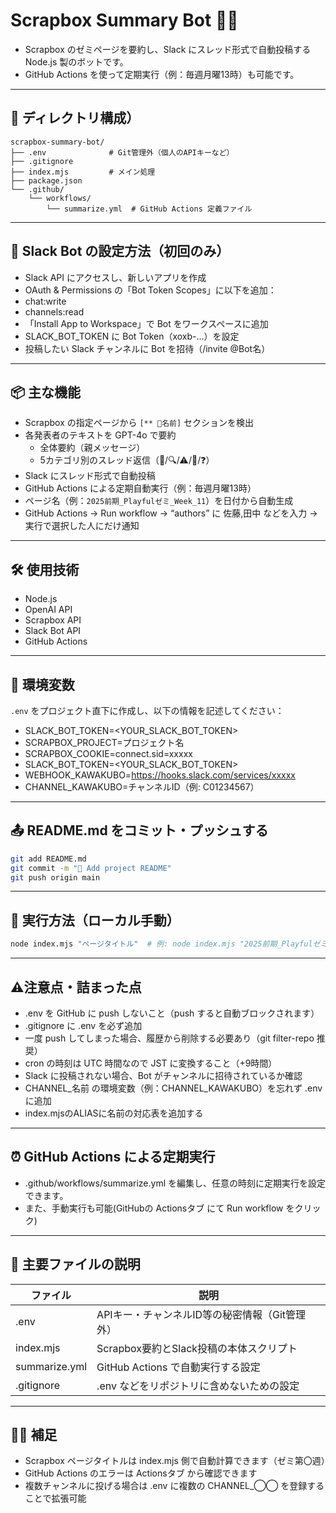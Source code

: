 # Scrapbox Summary Bot 🤖📝
- Scrapbox のゼミページを要約し、Slack にスレッド形式で自動投稿する Node.js 製のボットです。
- GitHub Actions を使って定期実行（例：毎週月曜13時）も可能です。

---

## 📂 ディレクトリ構成）

```
scrapbox-summary-bot/
├── .env              # Git管理外（個人のAPIキーなど）
├── .gitignore
├── index.mjs         # メイン処理
├── package.json
└── .github/
    └── workflows/
        └── summarize.yml  # GitHub Actions 定義ファイル
```

---

## 🤖 Slack Bot の設定方法（初回のみ）
- Slack API にアクセスし、新しいアプリを作成
- OAuth & Permissions の「Bot Token Scopes」に以下を追加：
- chat:write
- channels:read
- 「Install App to Workspace」で Bot をワークスペースに追加
- SLACK_BOT_TOKEN に Bot Token（xoxb-...）を設定
- 投稿したい Slack チャンネルに Bot を招待（/invite @Bot名）

---

## 📦 主な機能

- Scrapbox の指定ページから `[** 🎤名前]` セクションを検出
- 各発表者のテキストを GPT-4o で要約
  - 全体要約（親メッセージ）
  - 5カテゴリ別のスレッド返信（👏/🔍/⚠/🚧/❓）
- Slack にスレッド形式で自動投稿
- GitHub Actions による定期自動実行（例：毎週月曜13時）
- ページ名（例：`2025前期_Playfulゼミ_Week_11`）を日付から自動生成
- GitHub Actions → Run workflow → “authors” に 佐藤,田中 などを入力 → 実行で選択した人にだけ通知

---

## 🛠 使用技術

- Node.js
- OpenAI API
- Scrapbox API
- Slack Bot API
- GitHub Actions

---

## 📝 環境変数
`.env` をプロジェクト直下に作成し、以下の情報を記述してください：
- SLACK_BOT_TOKEN=<YOUR_SLACK_BOT_TOKEN>
- SCRAPBOX_PROJECT=プロジェクト名
- SCRAPBOX_COOKIE=connect.sid=xxxxx
- SLACK_BOT_TOKEN=<YOUR_SLACK_BOT_TOKEN>
- WEBHOOK_KAWAKUBO=https://hooks.slack.com/services/xxxxx
- CHANNEL_KAWAKUBO=チャンネルID（例: C01234567）

---

## 📤 README.md をコミット・プッシュする

```bash
git add README.md
git commit -m "📘 Add project README"
git push origin main

```

---

## 🚀 実行方法（ローカル手動）

```bash
node index.mjs "ページタイトル"  # 例: node index.mjs "2025前期_Playfulゼミ_Week_XX"

```

---

## ⚠️注意点・詰まった点
- .env を GitHub に push しないこと（push すると自動ブロックされます）
- .gitignore に .env を必ず追加
- 一度 push してしまった場合、履歴から削除する必要あり（git filter-repo 推奨）
- cron の時刻は UTC 時間なので JST に変換すること（+9時間）
- Slack に投稿されない場合、Bot がチャンネルに招待されているか確認
- CHANNEL_名前 の環境変数（例：CHANNEL_KAWAKUBO）を忘れず .env に追加
- index.mjsのALIASに名前の対応表を追加する

---

## ⏰ GitHub Actions による定期実行
- .github/workflows/summarize.yml を編集し、任意の時刻に定期実行を設定できます。
- また、手動実行も可能(GitHubの Actionsタブ にて Run workflow をクリック)

---

## 📘 主要ファイルの説明

| ファイル | 説明 |
----|----
| .env | APIキー・チャンネルID等の秘密情報（Git管理外） |
| index.mjs | Scrapbox要約とSlack投稿の本体スクリプト |
| summarize.yml | GitHub Actions で自動実行する設定 |
| .gitignore | .env などをリポジトリに含めないための設定 |


---

## 🙋‍♂️ 補足

- Scrapbox ページタイトルは index.mjs 側で自動計算できます（ゼミ第〇週）
- GitHub Actions のエラーは Actionsタブ から確認できます
- 複数チャンネルに投げる場合は .env に複数の CHANNEL_◯◯ を登録することで拡張可能



